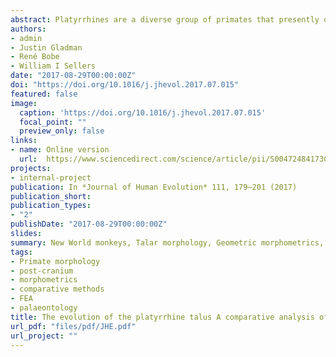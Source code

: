 ```yaml
---
abstract: Platyrrhines are a diverse group of primates that presently occupy a broad range of tropical-equatorial environments in the Americas. However, most of the fossil platyrrhine species of the early Miocene have been found at middle and high latitudes. Although the fossil record of New World monkeys has improved considerably over the past several years, it is still difficult to trace the origin of major modern clades. One of the most commonly preserved anatomical structures of early platyrrhines is the talus. This work provides an analysis of the phenetic affinities of extant platyrrhine tali and their Miocene counterparts through geometric morphometrics and a series of phylogenetic comparative analyses. Geometric morphometrics was used to quantify talar shape affinities, while locomotor mode percentages (LMPs) were used to test if talar shape is associated with locomotion. Comparative analyses were used to test if there was convergence in talar morphology, as well as different models that could explain the evolution of talar shape and size in platyrrhines. Body mass predictions for the fossil sample were also computed using the available articular surfaces. The results showed that most analyzed fossils exhibit a generalized morphology that is similar to some ‘generalist’ modern species. It was found that talar shape covaries with LMPs, thus allowing the inference of locomotion from talar morphology. The results further suggest that talar shape diversification can be explained by invoking a model of shifts in adaptive peak to three optima representing a phylogenetic hypothesis in which each platyrrhine family occupied a separate adaptive peak. The analyses indicate that platyrrhine talar centroid size diversification was characterized by an early differentiation related to a multidimensional niche model. Finally, the ancestral platyrrhine condition was reconstructed as a medium-sized, generalized, arboreal, quadruped.
authors:
- admin
- Justin Gladman
- René Bobe
- William I Sellers
date: "2017-08-29T00:00:00Z"
doi: "https://doi.org/10.1016/j.jhevol.2017.07.015"
featured: false
image:
  caption: 'https://doi.org/10.1016/j.jhevol.2017.07.015'
  focal_point: ""
  preview_only: false
links:
- name: Online version
  url:  https://www.sciencedirect.com/science/article/pii/S0047248417303202
projects:
- internal-project
publication: In *Journal of Human Evolution* 111, 179–201 (2017)
publication_short: 
publication_types:
- "2"
publishDate: "2017-08-29T00:00:00Z"
slides: 
summary: New World monkeys, Talar morphology, Geometric morphometrics, Locomotor mode percentages, Phylogenetic comparative methods, Body mass prediction
tags:
- Primate morphology
- post-cranium
- morphometrics
- comparative methods
- FEA
- palaeontology
title: The evolution of the platyrrhine talus A comparative analysis of the phenetic affinities of the Miocene platyrrhines with their modern relatives
url_pdf: "files/pdf/JHE.pdf"
url_project: ""
---
```


